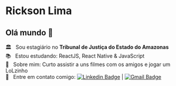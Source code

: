 <!--<img width="auto" src="https://github.com/tgmarinho/tgmarinho/blob/master/banner.png">-->

# Rickson Lima

## Olá mundo 👋

 🏛️  &nbsp; Sou estagiário no **Tribunal de Justiça do Estado do Amazonas**
 <br/> :books: &nbsp; Estou estudando: ReactJS, React Native & JavaScript
 <br/> 💬  &nbsp; Sobre mim: Curto assistir a uns filmes com os amigos e jogar um LoLzinho 
 <br/> :email: &nbsp; Entre em contato comigo: [![Linkedin Badge](https://img.shields.io/badge/-Rickson%20Lima-blue?style=flat-square&logo=Linkedin&logoColor=white&link=https://www.linkedin.com/in/rickson-lima-a06a391b5/)](https://www.linkedin.com/in/rickson-lima-a06a391b5/) 
| 
[![Gmail Badge](https://img.shields.io/badge/-lima.rickson20@gmail.com-c14438?style=flat-square&logo=Gmail&logoColor=white&link=mailto:lima.rickson20@gmail.com)](mailto:lima.rickson20@gmail.com)

<!--
**rickson-lima/rickson-lima** is a ✨ _special_ ✨ repository because its `README.md` (this file) appears on your GitHub profile.

